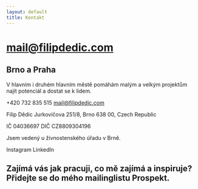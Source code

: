 ```yaml
---
layout: default
title: Kontakt
---
```


# mail@filipdedic.com

## Brno a Praha
V hlavním i druhém hlavním městě pomáhám malým a velkým projektům najít potenciál a dostat se k lidem.

+420 732 835 515
mail@filipdedic.com

Filip Dědic
Jurkovičova 251/8, Brno 638 00, Czech Republic

IČ 04036697
DIČ CZ8809304196

Jsem vedený u živnostenského úřadu v Brně.

Instagram
LinkedIn

## Zajímá vás jak pracuji, co mě zajímá a inspiruje? Přidejte se do mého mailinglistu Prospekt.
